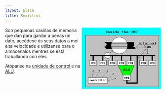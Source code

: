 ```yaml
---
layout: placa
title: Rexistros
---
```



<img style="float: right;" alt="Rexistros de memoria" src="/imaxes/rexistros.gif" width="256px">


Son pequenas casiñas de memoria que dan para gardar a penas un dato, accédese ós seus datos a moi alta velocidade e utilízanse para o almacenalos mentres se está traballando con eles.

Atópanse na [unidade de control ]({{site.url}}/placa/04UC)  e na [ALU]({{site.url}}/placa/03ALU).
